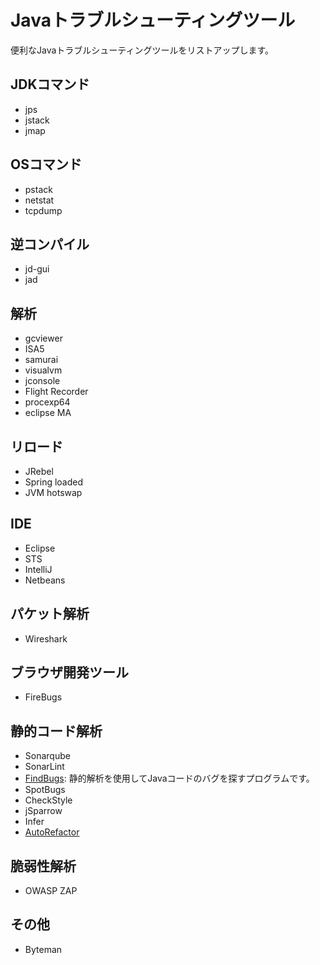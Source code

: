 # Javaトラブルシューティングツール

便利なJavaトラブルシューティングツールをリストアップします。

## JDKコマンド

 - jps
 - jstack
 - jmap

## OSコマンド

 - pstack
 - netstat
 - tcpdump

## 逆コンパイル

 - jd-gui
 - jad

## 解析

 - gcviewer
 - ISA5
 - samurai
 - visualvm
 - jconsole
 - Flight Recorder
 - procexp64
 - eclipse MA

## リロード

 - JRebel
 - Spring loaded
 - JVM hotswap

## IDE

 - Eclipse
 - STS
 - IntelliJ
 - Netbeans

## パケット解析

 - Wireshark

## ブラウザ開発ツール

 - FireBugs

## 静的コード解析

 - Sonarqube
 - SonarLint
 - [FindBugs](http://findbugs.sourceforge.net/): 静的解析を使用してJavaコードのバグを探すプログラムです。
 - SpotBugs
 - CheckStyle
 - jSparrow
 - Infer
 - [AutoRefactor](http://autorefactor.org/)

## 脆弱性解析

 - OWASP ZAP

## その他

 - Byteman
